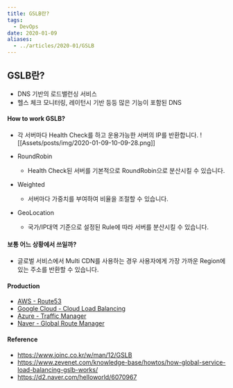 ```yaml
---
title: GSLB란?
tags:
  - DevOps
date: 2020-01-09
aliases: 
  - ../articles/2020-01/GSLB
---
```


## GSLB란?
- DNS 기반의 로드밸런싱 서비스
- 헬스 체크 모니터링, 레이턴시 기반 등등 많은 기능이 포함된 DNS

#### How to work GSLB?
- 각 서버마다 Health Check를 하고 운용가능한 서버의 IP를 반환합니다.
![[Assets/posts/img/2020-01-09-10-09-28.png]]

- RoundRobin
  - Health Check된 서버를 기본적으로 RoundRobin으로 분산시킬 수 있습니다.
- Weighted
  - 서버마다 가중치를 부여하여 비율을 조절할 수 있습니다.
- GeoLocation
  - 국가/IP대역 기준으로 설정된 Rule에 따라 서버를 분산시킬 수 있습니다.

#### 보통 어느 상황에서 쓰일까?
- 글로벌 서비스에서 Multi CDN를 사용하는 경우 사용자에게 가장 가까운 Region에 있는 주소를 반환할 수 있습니다.

#### Production
- [AWS - Route53](https://docs.aws.amazon.com/ko_kr/Route53/latest/DeveloperGuide/Welcome.html)
- [Google Cloud - Cloud Load Balancing](https://cloud.google.com/load-balancing/?hl=ko)
- [Azure - Traffic Manager](https://azure.microsoft.com/ko-kr/services/traffic-manager/)
- [Naver - Global Route Manager](https://blog.naver.com/n_cloudplatform/221206343859)

#### Reference
- <https://www.joinc.co.kr/w/man/12/GSLB>
- <https://www.zevenet.com/knowledge-base/howtos/how-global-service-load-balancing-gslb-works/>
- <https://d2.naver.com/helloworld/6070967>
